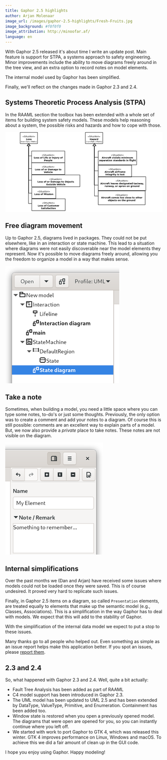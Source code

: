 ```yaml
---
title: Gaphor 2.5 highlights
author: Arjan Molenaar
image_url: /images/gaphor-2.5-highlights/Fresh-Fruits.jpg
image_background: #f0f0f0
image_attribution: http://minoofar.af/
language: en
---
```


With Gaphor 2.5 released it's about time I write an update post. Main feature is
support for STPA, a systems approach to safety engineering. Minor improvements
include the ability to move diagrams freely around in the tree view, and an extra
option to record notes on model elements.

The internal model used by Gaphor has been simplified. 

Finally, we'll reflect on the changes made in Gaphor 2.3 and 2.4.

<!--break-->

## Systems Theoretic Process Analysis (STPA)

In the RAAML section the toolbox has been extended with a whole set of items for
building system safety models. These models help reasoning about a system, the
possible risks and hazards and how to cope with those.

![STPA aircraft risk model](/images/gaphor-2.5-highlights/losses-hazards.png)


## Free diagram movement

Up to Gaphor 2.5, diagrams lived in packages. They could not be put elsewhere,
like in an interaction or state machine. This lead to a situation where diagrams
were not easily discoverable near the model elements they represent. Now it's
possible to move diagrams freely around, allowing you the freedom to organize a
model in a way that makes sense.

![Diagrams](/images/gaphor-2.5-highlights/diagrams.png)

## Take a note

Sometimes, when building a model, you need a little space where you can type
some notes, to-do's or just some thoughts. Previously, the only option was to
create a comment and add your notes to a diagram. Of course this is still
possible: comments are an excellent way to explain parts of a model. But, we now
also provide a _private_ place to take notes. These notes are not visible on the
diagram.

![Notes](/images/gaphor-2.5-highlights/notes.png)

## Internal simplifications

Over the past months we (Dan and Arjan) have received some issues where models
could not be loaded once they were saved. This is of course undesired. It proved
very hard to replicate such issues.

Finally, in Gaphor 2.5 items on a diagram, so called `Presentation` elements,
are treated equally to elements that make up the semantic model (e.g., Classes,
Associations). This is a simplification in the way Gaphor has to deal with
models. We expect that this will add to the stability of Gaphor.

With the simplification of the internal data model we expect to put a stop to
these issues.

Many thanks go to all people who helped out. Even something as simple as an
issue report helps make this application better. If you spot an issues, please
[report them](https://github.com/gaphor/issues).


## 2.3 and 2.4

So, what happened with Gaphor 2.3 and 2.4. Well, quite a bit actually:

* Fault Tree Analysis has been added as part of RAAML 
* C4 model support has been introduced in Gaphor 2.3.
* The UML model has been updated to UML 2.5 and has been extended by DataType,
  ValueType, Primitive, and Enumeration. Containment has been added too.
* Window state is restored when you open a previously opened model. The diagrams
  that were open are opened for you, so you can instantly continue where you
  left off.
* We started with work to port Gaphor to GTK 4, which was released this winter.
  GTK 4 improves performance on Linux, Windows and macOS. To achieve this we did
  a fair amount of clean up in the GUI code.

I hope you enjoy using Gaphor. Happy modeling!

